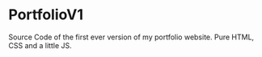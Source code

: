 # PortfolioV1
Source Code of the first ever version of my portfolio website. Pure HTML, CSS and a little JS.
